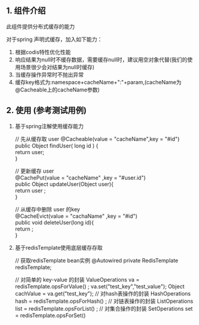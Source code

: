 ## 1. 组件介绍

此组件提供分布式缓存的能力

对于spring 声明式缓存，加入如下能力：
1. 根据codis特性优化性能
2. 响应结果为null时不缓存数据，需要缓存null时，建议用空对象代替(我们的使用场景很少会对结果为null时缓存)
3. 当缓存操作异常时不抛出异常
4. 缓存key格式为:namespace+cacheName+":"+param,(cacheName为@Cacheable上的cacheName参数)

## 2. 使用 (参考测试用例)
         
1) 基于spring注解使用缓存能力

    // 先从缓存取 user 
    @Cacheable(value = "cacheName",key = "#id")   
     public Object findUser( long id ) {    
       return user;    
     }    

    // 更新缓存 user    
    @CachePut(value = "cacheName" ,key = "#user.id")        
    public Object updateUser(Object user){     
      return  user ;      
    }      

    // 从缓存中删除 user 的key   
    @CacheEvict(value = "cachaName" ,key = "#id")   
    public void deleteUser(long id){    
      return ;   
    }

2) 基于redisTemplate使用底层缓存存取    

    // 获取redisTemplate bean实例 
    @Autowired
    private RedisTemplate redisTemplate;
    
    // 对简单的 key-value 的封装
    ValueOperations va = redisTemplate.opsForValue() ;
    va.set("test_key","test_value");
    Object cachValue = va.get("test_key");
    // 对hash表操作的封装 
    HashOperations hash =  redisTemplate.opsForHash() ;
    // 对链表操作的封装 
    ListOperations list = redisTemplate.opsForList() ;
    // 对集合操作的封装 
    SetOperations set = redisTemplate.opsForSet() 

